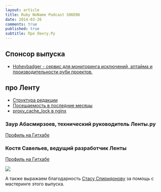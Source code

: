 ```yaml
---
layout: article
title: Ruby NoName Podcast S06E06
date: 2014-03-26
comments: true
published: true
subtitle: Про Ленту.Ру
---
```


## Спонсор выпуска
* [Hoheybadger - сервис для мониторинга исключений, аптайма и производительности руби проектов.](http://bit.ly/rnp_honeybadger)

## про Ленту

* [Структура редакции](http://cl.ly/image/1P2H2U361M0V)
* [Посещаемость в последние месяцы](https://scontent-b-sea.xx.fbcdn.net/hphotos-prn1/t1.0-9/1960044_10203590893271906_1527518333_n.jpg)
* [proxy_cache_lock в nginx](http://nginx.org/ru/docs/http/ngx_http_proxy_module.html#proxy_cache_lock)

### Заур Абасмирзоев, технический руководитель Ленты.ру
[Профиль на Гитхабе](https://github.com/kavkaz)

### Костя Савельев, ведущий разработчик Ленты
[Профиль на Гитхабе](https://github.com/inferno)

![](http://cs6070.vk.me/v6070333/9dd0/EYpygWHaeXs.jpg)


А также выражаем благодарность [Стасу Спиридонову](https://twitter.com/stas_spiridonov) за помощь с мастеринге этого выпуска.
